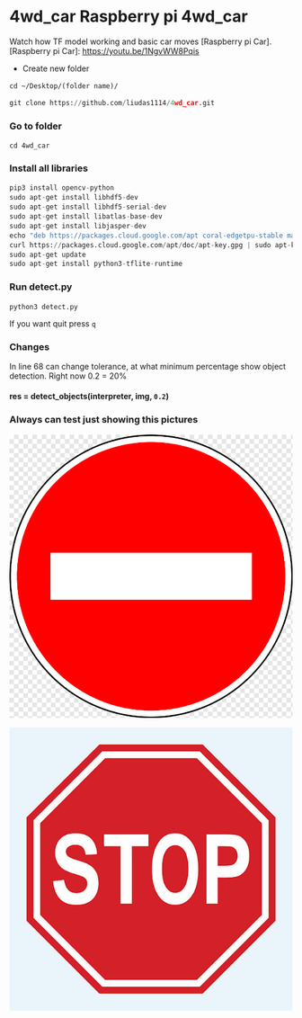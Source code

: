 # 4wd_car Raspberry pi 4wd_car

Watch how TF model working and basic car moves [Raspberry pi Car].
[Raspberry pi Car]: https://youtu.be/1NgvWW8Pqis


* Create new folder

```
cd ~/Desktop/(folder name)/
```

```python
git clone https://github.com/liudas1114/4wd_car.git
```

### Go to folder
```
cd 4wd_car
```

### Install all libraries
```python
pip3 install opencv-python
sudo apt-get install libhdf5-dev
sudo apt-get install libhdf5-serial-dev
sudo apt-get install libatlas-base-dev
sudo apt-get install libjasper-dev
echo "deb https://packages.cloud.google.com/apt coral-edgetpu-stable main" | sudo tee /etc/apt/sources.list.d/coral-edgetpu.list
curl https://packages.cloud.google.com/apt/doc/apt-key.gpg | sudo apt-key add -
sudo apt-get update
sudo apt-get install python3-tflite-runtime
```

### Run detect.py
```
python3 detect.py
```
If you want quit press ```q```


### Changes
In line 68 can change tolerance, at what minimum percentage show object detection. Right now 0.2 = 20%

#### res = detect_objects(interpreter, img, ```0.2```)

### Always can test just showing this pictures
![alt text](https://github.com/liudas1114/4wd_car/blob/main/Test%20photos/brick.png "Brick")


![alt text](https://github.com/liudas1114/4wd_car/blob/main/Test%20photos/stop.jpg "Stop")
